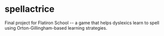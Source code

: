 # spellactrice
Final project for Flatiron School -- a game that helps dyslexics learn to spell using Orton-Gillingham-based learning strategies.
